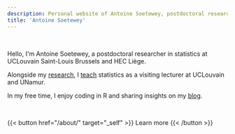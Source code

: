 ```yaml
---
description: Personal website of Antoine Soetewey, postdoctoral researcher in statistics at UCLouvain Saint-Louis Brussels and HEC Liège
title: 'Antoine Soetewey'
---
```


<!--
<br>
{{< alert "circle-info" >}}
I am actively looking for a postdoc position, ideally (i) starting between October 2024 and January 2025, and (ii) in a field related to biostatistics, medical/health statistics or public health. Do not hesitate to [contact me](/contact/) if you have an opening that meets these criteria.
{{< /alert >}}
-->

<br>

Hello, I'm Antoine Soetewey, a postdoctoral researcher in statistics at UCLouvain Saint-Louis Brussels and HEC Liège.

<!--
, passionate about statistics and its multiple applications in the real world.
I am particularly interested in the popularization and democratization of statistics (and its applications in R) in order to make them accessible to everyone.
-->

Alongside my [research](/research/), I [teach](/teaching/) statistics as a visiting lecturer at UCLouvain and UNamur. <!--I also help professionals and companies to [analyze their data](https://datanalyze.be/), and I give [private lessons](https://easystat.be/) to students and researchers.-->

In my free time, I enjoy coding in R and sharing insights on my [blog](https://statsandr.com/).

<br>

{{< button href="/about/" target="_self" >}}
Learn more
{{< /button >}}
